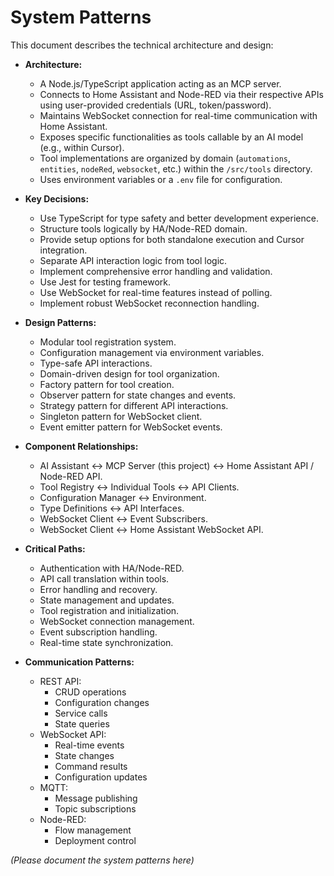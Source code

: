 # System Patterns

This document describes the technical architecture and design:

- **Architecture:**
    - A Node.js/TypeScript application acting as an MCP server.
    - Connects to Home Assistant and Node-RED via their respective APIs using user-provided credentials (URL, token/password).
    - Maintains WebSocket connection for real-time communication with Home Assistant.
    - Exposes specific functionalities as tools callable by an AI model (e.g., within Cursor).
    - Tool implementations are organized by domain (`automations`, `entities`, `nodeRed`, `websocket`, etc.) within the `/src/tools` directory.
    - Uses environment variables or a `.env` file for configuration.

- **Key Decisions:**
    - Use TypeScript for type safety and better development experience.
    - Structure tools logically by HA/Node-RED domain.
    - Provide setup options for both standalone execution and Cursor integration.
    - Separate API interaction logic from tool logic.
    - Implement comprehensive error handling and validation.
    - Use Jest for testing framework.
    - Use WebSocket for real-time features instead of polling.
    - Implement robust WebSocket reconnection handling.

- **Design Patterns:**
    - Modular tool registration system.
    - Configuration management via environment variables.
    - Type-safe API interactions.
    - Domain-driven design for tool organization.
    - Factory pattern for tool creation.
    - Observer pattern for state changes and events.
    - Strategy pattern for different API interactions.
    - Singleton pattern for WebSocket client.
    - Event emitter pattern for WebSocket events.

- **Component Relationships:** 
    - AI Assistant <-> MCP Server (this project) <-> Home Assistant API / Node-RED API.
    - Tool Registry <-> Individual Tools <-> API Clients.
    - Configuration Manager <-> Environment.
    - Type Definitions <-> API Interfaces.
    - WebSocket Client <-> Event Subscribers.
    - WebSocket Client <-> Home Assistant WebSocket API.

- **Critical Paths:** 
    - Authentication with HA/Node-RED.
    - API call translation within tools.
    - Error handling and recovery.
    - State management and updates.
    - Tool registration and initialization.
    - WebSocket connection management.
    - Event subscription handling.
    - Real-time state synchronization.

- **Communication Patterns:**
    - REST API:
        - CRUD operations
        - Configuration changes
        - Service calls
        - State queries
    - WebSocket API:
        - Real-time events
        - State changes
        - Command results
        - Configuration updates
    - MQTT:
        - Message publishing
        - Topic subscriptions
    - Node-RED:
        - Flow management
        - Deployment control

*(Please document the system patterns here)* 